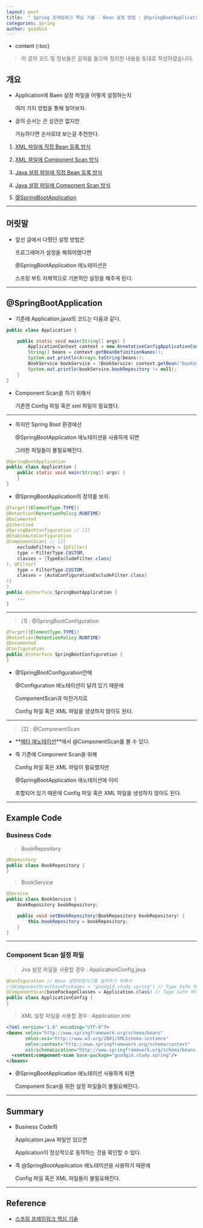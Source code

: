 ```yaml
---
layout: post
title:  " Spring 프레임워크 핵심 기술 - Bean 설정 방법 : @SpringBootApplication 애노테이션 "
categories: Spring
author: goodGid
---
```

* content
{:toc}

> 이 글의 코드 및 정보들은 강의를 들으며 정리한 내용을 토대로 작성하였습니다.

## 개요

* Application에 Baen 설정 파일을 어떻게 설정하는지 

  여러 가지 방법을 통해 알아보자.

* 글의 순서는 큰 상관은 없지만 

  가능하다면 순서로대 보는걸 추천한다.

1. [XML 파일에 직접 Bean 등록 방식]({{site.url}}/Spring-Framework-ApplicationContext-XML-Bean)

2. [XML 파일에 Component Scan 방식]({{site.url}}/Spring-Framework-ApplicationContext-XML-Component-Scan)

3. [Java 설정 파일에 직접 Bean 등록 방식]({{site.url}}/Spring-Framework-ApplicationContext-Java-Bean)

4. [Java 설정 파일에 Component Scan 방식]({{site.url}}/Spring-Framework-ApplicationContext-Java-Component-Scan)

5. [@SpringBootApplication]({{site.url}}/Spring-Framework-ApplicationContext-SpringBootApplication-Annotation)

---

## 머릿말

* 앞선 글에서 다뤘던 설정 방법은

  프로그래머가 설정을 해줘야했다면

  @SpringBootApplication 애노테이션은 

  스프링 부트 자체적으로 기본적인 설정을 해주게 된다.










---

## @SpringBootApplication 

* 기존에 Application.java의 코드는 다음과 같다.

``` java
public class Application {

    public static void main(String[] args) {
        ApplicationContext context = new AnnotationConfigApplicationContext(ApplicationConfig.class);
        String[] beans = context.getBeanDefinitionNames();
        System.out.println(Arrays.toString(beans));
        BookService bookService = (BookService) context.getBean("bookService");
        System.out.println(bookService.bookRepository != null);
    }
}
```

* Component Scan을 하기 위해서

  기존엔 Config 파일 혹은 xml 파일이 필요했다.

---

* 하지만 Spring Boot 환경에선

  @SpringBootApplication 애노테이션을 사용하게 되면

  그러한 파일들이 불필요해진다.

``` java
@SpringBootApplication
public class Application {
    public static void main(String[] args) {
    }
}
```

* @SpringBootApplication의 정의를 보자.

``` java
@Target({ElementType.TYPE})
@Retention(RetentionPolicy.RUNTIME)
@Documented
@Inherited
@SpringBootConfiguration // [1]
@EnableAutoConfiguration
@ComponentScan( // [2]
    excludeFilters = {@Filter(
    type = FilterType.CUSTOM,
    classes = {TypeExcludeFilter.class}
), @Filter(
    type = FilterType.CUSTOM,
    classes = {AutoConfigurationExcludeFilter.class}
)}
)
public @interface SpringBootApplication {
    ...
}
```

---

> [1] : @SpringBootConfiguration 

``` java
@Target({ElementType.TYPE})
@Retention(RetentionPolicy.RUNTIME)
@Documented
@Configuration
public @interface SpringBootConfiguration {
}
```

* @SpringBootConfiguration안에

  @Configuration 애노테이션이 달려 있기 때문에

  ComponentScan과 마찬가지로

  Config 파일 혹은 XML 파일을 생성하지 않아도 된다.

---

> [2] : @ComponentScan

* **[메타 애노테이션]({{site.url}}/Spring-MVC-Custom-Annotation/#메타meta-애노테이션)**에서 @ComponentScan를 볼 수 있다.

* 즉 기존에 Component Scan을 위해 

  Config 파일 혹은 XML 파일이 필요했지만

  @SpringBootApplication 애노테이션에 이미 

  포함되어 있기 때문에 Config 파일 혹은 XML 파일을 생성하지 않아도 된다.

---

## Example Code

### Business Code

> BookRepository

``` java
@Repository
public class BookRepository {
}
```

> BookService

``` java
@Service
public class BookService {
    BookRepository bookRepository;

    public void setBookRepository(BookRepository bookRepository) {
        this.bookRepository = bookRepository;
    }
}
```

---


### Component Scan 설정 파일

> Jva 설정 파일을 사용할 경우 : ApplicationConfig.java

``` java
@Configuration // Bean 설정파일이다를 알려주기 위해서
//@ComponentScan(basePackages = "goodgid.study.spring") // Type Safe 하지 않다.
@ComponentScan(basePackageClasses = Application.class) // Type Safe 하다.
public class ApplicationConfig {
}
```

> XML 설정 파일을 사용할 경우 : Application.xml

``` xml
<?xml version="1.0" encoding="UTF-8"?>
<beans xmlns="http://www.springframework.org/schema/beans"
       xmlns:xsi="http://www.w3.org/2001/XMLSchema-instance"
       xmlns:context="http://www.springframework.org/schema/context"
       xsi:schemaLocation="http://www.springframework.org/schema/beans http://www.springframework.org/schema/beans/spring-beans.xsd http://www.springframework.org/schema/context https://www.springframework.org/schema/context/spring-context.xsd">
  <context:component-scan base-package="goodgid.study.spring"/>
</beans>
```

* @SpringBootApplication 애노테이션 사용하게 되면

  Component Scan을 위한 설정 파일들이 불필요해진다.


---

## Summary

* Business Code와 

  Application.java 파일만 있으면

  Application이 정상적으로 동작하는 것을 확인할 수 있다.

* 즉 @SpringBootApplication 애노테이션을 사용하기 때문에

  Config 파일 혹은 XML 파일들이 불필요해진다.

---

## Reference

* [스프링 프레임워크 핵심 기술](https://www.inflearn.com/course/spring-framework_core)

